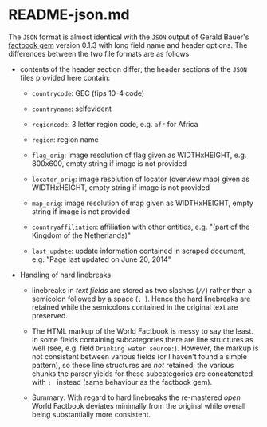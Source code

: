 
# README-json.md

The ``JSON`` format is almost identical with the
``JSON`` output of Gerald Bauer's
[factbook gem](https://github.com/worlddb/factbook.ruby)
version 0.1.3 with long field name and header options.
The differences between the two file formats are as follows:

* contents of the header section differ; the header sections 
  of the ``JSON`` files provided here contain:

    * ``countrycode``: GEC (fips 10-4 code)
    
    * ``countryname``: selfevident
    
    * ``regioncode``: 3 letter region code, e.g. ``afr`` for Africa
    
    * ``region``: region name
    
    * ``flag_orig``: image resolution of flag given as WIDTHxHEIGHT, 
      e.g. 800x600, empty string if image is not provided
      
    * ``locator_orig``: image resolution of locator (overview map) given as WIDTHxHEIGHT, 
      empty string if image is not provided
      
    * ``map_orig``: image resolution of map given as WIDTHxHEIGHT, 
      empty string if image is not provided
      
    * ``countryaffiliation``: affiliation with other entities,
      e.g. "(part of the Kingdom of the Netherlands)"
    
    * ``last_update``: update information contained in scraped document, 
      e.g. "Page last updated on June 20, 2014"

* Handling of hard linebreaks

    * linebreaks in *text fields* are stored as two slashes (``//``) rather than
      a semicolon followed by a space (``; ``). Hence the hard linebreaks 
      are retained while the semicolons contained in the original text
      are preserved. 
      
    * The HTML markup of the World Factbook is messy to say the least. 
      In some fields containing subcategories there are line structures as
      well (see, e.g. field ``Drinking water source:``). However, the markup
      is not consistent between various fields (or I haven't found a simple pattern), 
      so these line structures are *not* retained; the various chunks the parser
      yields for these subcategories are concatenated with ``; `` instead
      (same behaviour as the factbook gem). 
      
    * Summary: With regard to hard linebreaks the re-mastered *open* World 
      Factbook deviates minimally from the original while overall being 
      substantially more consistent.

